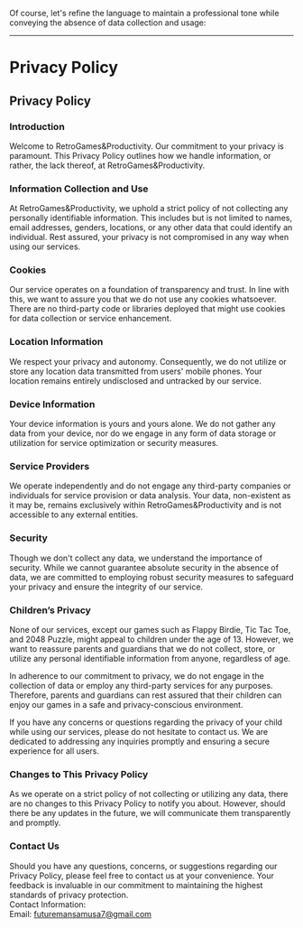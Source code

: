 Of course, let's refine the language to maintain a professional tone while conveying the absence of data collection and usage:

---

# Privacy Policy

Privacy Policy  
----------------

### Introduction  
Welcome to RetroGames&Productivity. Our commitment to your privacy is paramount. This Privacy Policy outlines how we handle information, or rather, the lack thereof, at RetroGames&Productivity.

### Information Collection and Use  
At RetroGames&Productivity, we uphold a strict policy of not collecting any personally identifiable information. This includes but is not limited to names, email addresses, genders, locations, or any other data that could identify an individual. Rest assured, your privacy is not compromised in any way when using our services.

### Cookies  
Our service operates on a foundation of transparency and trust. In line with this, we want to assure you that we do not use any cookies whatsoever. There are no third-party code or libraries deployed that might use cookies for data collection or service enhancement.

### Location Information  
We respect your privacy and autonomy. Consequently, we do not utilize or store any location data transmitted from users' mobile phones. Your location remains entirely undisclosed and untracked by our service.

### Device Information  
Your device information is yours and yours alone. We do not gather any data from your device, nor do we engage in any form of data storage or utilization for service optimization or security measures.

### Service Providers  
We operate independently and do not engage any third-party companies or individuals for service provision or data analysis. Your data, non-existent as it may be, remains exclusively within RetroGames&Productivity and is not accessible to any external entities.

### Security  
Though we don't collect any data, we understand the importance of security. While we cannot guarantee absolute security in the absence of data, we are committed to employing robust security measures to safeguard your privacy and ensure the integrity of our service.

### Children’s Privacy  
None of our services, except our games such as Flappy Birdie, Tic Tac Toe, and 2048 Puzzle, might appeal to children under the age of 13. However, we want to reassure parents and guardians that we do not collect, store, or utilize any personal identifiable information from anyone, regardless of age.

In adherence to our commitment to privacy, we do not engage in the collection of data or employ any third-party services for any purposes. Therefore, parents and guardians can rest assured that their children can enjoy our games in a safe and privacy-conscious environment.

If you have any concerns or questions regarding the privacy of your child while using our services, please do not hesitate to contact us. We are dedicated to addressing any inquiries promptly and ensuring a secure experience for all users.


### Changes to This Privacy Policy  
As we operate on a strict policy of not collecting or utilizing any data, there are no changes to this Privacy Policy to notify you about. However, should there be any updates in the future, we will communicate them transparently and promptly.

### Contact Us  
Should you have any questions, concerns, or suggestions regarding our Privacy Policy, please feel free to contact us at your convenience. Your feedback is invaluable in our commitment to maintaining the highest standards of privacy protection.  
Contact Information:  
Email: futuremansamusa7@gmail.com
